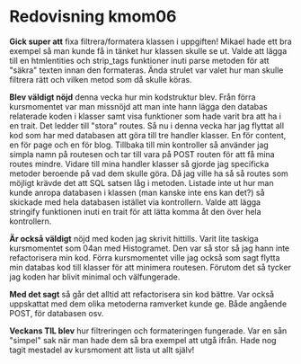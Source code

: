 ---
---
Redovisning kmom06
=========================

__Gick super att__ fixa filtrera/formatera klassen i uppgiften! Mikael hade ett bra exempel så man kunde få in tänket hur klassen skulle se ut. Valde att lägga till en htmlentities och strip_tags funktioner inuti parse metoden för att "säkra" texten innan den formateras. Ända strulet var valet hur man skulle filtrera rätt och vilken metod som då skulle köras.

__Blev väldigt nöjd__ denna vecka hur min kodstruktur blev. Från förra kursmomentet var man missnöjd att man inte hann lägga den databas relaterade koden i klasser samt visa funktioner som hade varit bra att ha i en trait. Det ledder till "stora" routes. Så nu i denna vecka har jag flyttat all kod som har med databasen att göra till tre handler klasser. En för content, en för page och en för blog. Tillbaka till min kontroller så använder jag simpla namn på routesen och tar till vara på POST routen för att få mina routes mindre. Vidare till mina handler klasser så gjorde jag specificka metoder beroende på vad dem skulle göra. Då jag ville ha så så routes som möjligt krävde det att SQL satsen låg i metoden. Listade inte ut hur man kunde anropa databasen i klassen (man kanske inte ens kan det?) så skickade med hela databasen istället via kontrollern. Valde att lägga stringify funktionen inuti en trait för att lätta komma åt den över hela kontrollern.

__Är också väldigt__ nöjd med koden jag skrivit hittills. Varit lite taskiga kursmomentet som 04an med Histogramet. Den var så stor så jag hann inte refactorisera min kod. Förra kursmomentet ville jag också som sagt flytta min databas kod till klasser för att minimera routesen.
Förutom det så tycker jag koden har blivit minimal och välfungerade.

__Med det sagt__ så går det alltid att refactorisera sin kod bättre. Var också uppskattat med dem olika metoderna ramverket kunde ge. Både angående POST, för databasen osv.

__Veckans TIL blev__ hur filtreringen och formateringen fungerade. Var en sån "simpel" sak när man hade dem så bra exempel att utgå ifrån. Hade nog tagit mestadel av kursmoment att lista ut allt själv!
